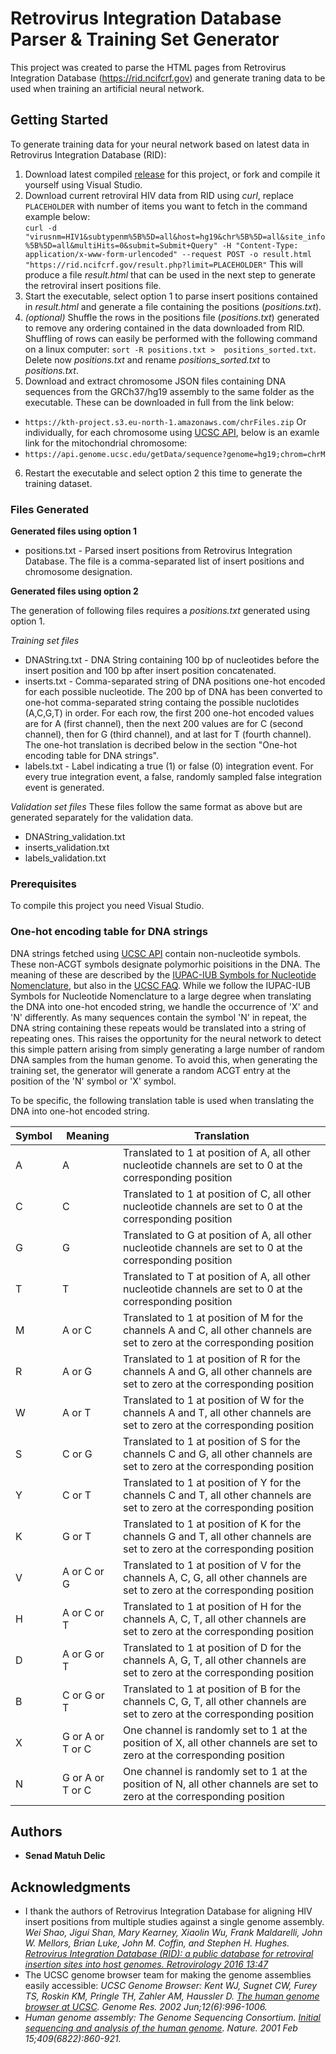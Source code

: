 # Retrovirus Integration Database Parser & Training Set Generator 
This project was created to parse the HTML pages from Retrovirus Integration Database (https://rid.ncifcrf.gov) and generate traning data to be used when training an artificial neural network.

## Getting Started

To generate training data for your neural network based on latest data in Retrovirus Integration Database (RID):
1. Download latest compiled [release](https://github.com/senadmd/RetrovirusIntegrationDatabaseParser/releases "latest release") for this project, or fork and compile it yourself using Visual Studio.
2. Download current retroviral HIV data from RID using *curl*, replace `PLACEHOLDER` with number of items you want to fetch in the command example below:  
 ``
curl -d "virusnm=HIV1&subtypenm%5B%5D=all&host=hg19&chr%5B%5D=all&site_info%5B%5D=all&multiHits=0&submit=Submit+Query" -H "Content-Type: application/x-www-form-urlencoded" --request POST -o result.html "https://rid.ncifcrf.gov/result.php?limit=PLACEHOLDER"
``
This will produce a file *result.html* that can be used in the next step to generate the retroviral insert positions file.
3. Start the executable, select option 1 to parse insert positions contained in *result.html* and generate a file containing the positions (*positions.txt*).
4. *(optional)* Shuffle the rows in the positions file (*positions.txt*) generated to remove any ordering contained in the data downloaded from RID. Shuffling of rows can easily be performed with the following command on a linux computer: 
``
sort -R positions.txt >  positions_sorted.txt
``.
  Delete now *positions.txt* and rename *positions_sorted.txt* to *positions.txt*.
5. Download and extract chromosome JSON files containing DNA sequences from the GRCh37/hg19 assembly to the same folder as the executable. These can be downloaded in full from the link below:
* ``https://kth-project.s3.eu-north-1.amazonaws.com/chrFiles.zip``
Or individually, for each chromosome using [UCSC API](http://genome.ucsc.edu/goldenPath/help/api.html), below is an examle link for the mitochondrial chromosome:
* ``https://api.genome.ucsc.edu/getData/sequence?genome=hg19;chrom=chrM``
6. Restart the executable and select option 2 this time to generate the training dataset.
### Files Generated
**Generated files using option 1**
- positions.txt - Parsed insert positions from Retrovirus Integration Database. The file is a comma-separated list of insert positions and chromosome designation. 

**Generated files using option 2**

The generation of following files requires a *positions.txt* generated using option 1.

*Training set files*
- DNAString.txt - DNA String containing 100 bp of nucleotides before the insert position and 100 bp after insert position concatenated.
- inserts.txt - Comma-separated string of DNA positions one-hot encoded for each possible nucleotide. The 200 bp of DNA has been converted to one-hot comma-separated string containg the possible nuclotides (A,C,G,T) in order. For each row, the first 200 one-hot encoded values are for A (first channel), then the next 200 values are for C (second channel), then for G (third channel), and at last for T (fourth channel). The one-hot translation is decribed below in the section "One-hot encoding table for DNA strings".
- labels.txt - Label indicating a true (1) or false (0) integration event. For every true integration event, a false, randomly sampled false integration event is generated.

*Validation set files* 
These files follow the same format as above but are generated separately for the validation data.
- DNAString_validation.txt
- inserts_validation.txt
- labels_validation.txt    

### Prerequisites

To compile this project you need Visual Studio.

### One-hot encoding table for DNA strings
DNA strings fetched using [UCSC API](http://genome.ucsc.edu/goldenPath/help/api.html) contain non-nucleotide symbols. These non-ACGT symbols designate polymorhic poisitions in the DNA. The meaning of these are described by the [IUPAC-IUB Symbols for Nucleotide Nomenclature](https://www.qmul.ac.uk/sbcs/iubmb/misc/naseq.html), but also in the [UCSC FAQ](https://genome-euro.ucsc.edu/FAQ/FAQdownloads.html#download5).
While we follow the IUPAC-IUB Symbols for Nucleotide Nomenclature to a large degree when translating the DNA into one-hot encoded string, we handle the occurrence of 'X' and 'N' differently. As many sequences contain the symbol 'N' in repeat, the DNA string containing these repeats would be translated into a string of repeating ones. This raises the opportunity for the neural network to detect this simple pattern arising from simply generating a large number of random DNA samples from the human genome. To avoid this, when generating the training set, the generator will generate a random ACGT entry at the position of the 'N' symbol or 'X' symbol.

To be specific, the following translation table is used when translating the DNA into one-hot encoded string.


| Symbol | Meaning | Translation |
| --- | --- | --- |
| A | A | Translated to 1 at position of A, all other nucleotide channels are set to 0 at the corresponding position |
| C | C | Translated to 1 at position of C, all other nucleotide channels are set to 0 at the corresponding position |
| G | G | Translated to G at position of A, all other nucleotide channels are set to 0 at the corresponding position |
| T | T | Translated to T at position of A, all other nucleotide channels are set to 0 at the corresponding position |
| M | A or C | Translated to 1 at position of M for the channels A and C, all other channels are set to zero at the corresponding position |
| R | A or G | Translated to 1 at position of R for the channels A and G, all other channels are set to zero at the corresponding position |
| W | A or T | Translated to 1 at position of W for the channels A and T, all other channels are set to zero at the corresponding position |
| S | C or G | Translated to 1 at position of S for the channels C and G, all other channels are set to zero at the corresponding position |
| Y | C or T | Translated to 1 at position of Y for the channels C and T, all other channels are set to zero at the corresponding position |
| K | G or T | Translated to 1 at position of K for the channels G and T, all other channels are set to zero at the corresponding position |
| V | A or C or G | Translated to 1 at position of V for the channels A, C, G, all other channels are set to zero at the corresponding position |
| H | A or C or T | Translated to 1 at position of H for the channels A, C, T, all other channels are set to zero at the corresponding position |
| D | A or G or T | Translated to 1 at position of D for the channels A, G, T, all other channels are set to zero at the corresponding position |
| B | C or G or T | Translated to 1 at position of B for the channels C, G, T, all other channels are set to zero at the corresponding position |
| X | G or A or T or C | One channel is randomly set to 1 at the position of X, all other channels are set to zero at the corresponding position |
| N | G or A or T or C | One channel is randomly set to 1 at the position of N, all other channels are set to zero at the corresponding position |
 
## Authors

* **Senad Matuh Delic** 



## Acknowledgments

* I thank the authors of Retrovirus Integration Database for aligning HIV insert positions from multiple studies against a single genome assembly.
*Wei Shao, Jigui Shan, Mary Kearney, Xiaolin Wu, Frank Maldarelli, John W. Mellors, Brian Luke, John M. Coffin, and Stephen H. Hughes. [Retrovirus Integration Database (RID): a public database for retroviral insertion sites into host genomes. Retrovirology 2016 13:47](http://www.retrovirology.com/content/13/1/47)*
* The UCSC genome browser team for making the genome assemblies easily accessible: *UCSC Genome Browser: Kent WJ, Sugnet CW, Furey TS, Roskin KM, Pringle TH, Zahler AM, Haussler D. [The human genome browser at UCSC](http://www.genome.org/cgi/content/abstract/12/6/996). Genome Res. 2002 Jun;12(6):996-1006.*
* *Human genome assembly: The Genome Sequencing Consortium. [Initial sequencing and analysis of the human genome](http://www.nature.com/nature/journal/v409/n6822/abs/409860a0.html). Nature. 2001 Feb 15;409(6822):860-921.*